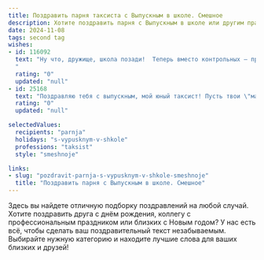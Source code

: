 ```yaml
---
title: Поздравить парня таксиста с Выпускным в школе. Смешное
description: Хотите поздравить парня с Выпускным в школе или другим праздником? Наш ИИ создаст незабываемое поздравление, а вы обязательно выделитесь среди других.  
date: 2024-11-08
tags: second tag
wishes:
- id: 116092
  text: "Ну что, дружище, школа позади!  Теперь вместо контрольных – пробки, вместо уроков – маршруты, а вместо классного руководителя – строгий, но справедливый таксометр!  Удачи тебе на дорогах жизни, пусть твои клиенты всегда будут вежливы, чаевые – щедрыми, а бензин – дешевым!  С выпускным!
  "
  rating: "0"
  updated: "null"
- id: 25168
  text: "Поздравляю тебя с выпускным, мой юный таксист! Пусть твои \"машины\" в школе превратились в настоящие \"такси\", а \"пассажиры\" - в друзей на всю жизнь. Желаю, чтобы твои маршруты были всегда яркими и интересными, а каждая остановка - новым приключением. Беги к успеху, но не забывай включать поворотник перед каждым важным решением! Удачи на дороге жизни, и чтобы твоя \"таксистская\" интуиция никогда не подводила!"
  rating: "0"
  updated: "null"

selectedValues:
  recipients: "parnja"
  holidays: "s-vypusknym-v-shkole"
  professions: "taksist"
  style: "smeshnoje"

links:
- slug: "pozdravit-parnja-s-vypusknym-v-shkole-smeshnoje"
  title: "Поздравить парня с Выпускным в школе. Смешное"
---
```


Здесь вы найдете отличную подборку поздравлений на любой случай.
Хотите поздравить друга с днём рождения, коллегу с профессиональным праздником или близких с Новым годом? У нас есть всё, чтобы сделать ваш поздравительный текст незабываемым. Выбирайте нужную категорию и находите лучшие слова для ваших близких и друзей!
